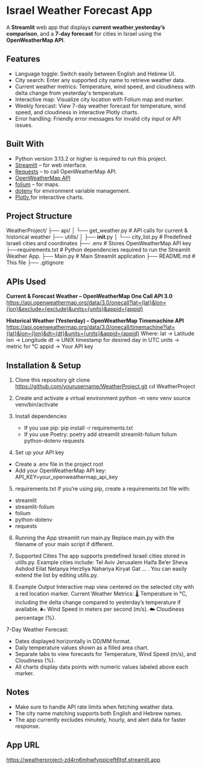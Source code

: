 # Israel Weather Forecast App 
A **Streamlit** web app that displays **current weather**,**yesterday’s comparison**,
and a **7-day forecast** for cities in Israel using the **OpenWeatherMap API**.  

## Features
- Language toggle: Switch easily between English and Hebrew UI.
- City search: Enter any supported city name to retrieve weather data.
- Current weather metrics: Temperature, wind speed, and cloudiness with delta change from yesterday's temperature.
- Interactive map: Visualize city location with Folium map and marker.
- Weekly forecast: View 7-day weather forecast for temperature, wind speed, and cloudiness in interactive Plotly charts.
- Error handling: Friendly error messages for invalid city input or API issues.


##  Built With

- Python version 3.13.2 or higher is required to run this project.
- [Streamlit](https://streamlit.io/) – for web interface.
- [Requests](https://docs.python-requests.org/) – to call OpenWeatherMap API.
- [OpenWeatherMap API](https://openweathermap.org/api)
- [folium](https://python-visualization.github.io/folium/) – for maps.
- [dotenv](https://pypi.org/project/python-dotenv/) for environment variable management.
- [Plotly ](https://plotly.com/python/) for interactive charts.

## Project Structure
WeatherProject/
├── api/
│   └── get_weather.py         # API calls for current & historical weather
├── utills/
│   ├── __init__.py
│   └── city_list.py           # Predefined Israeli cities and coordinates
├── .env                       # Stores OpenWeatherMap API key
├──requirements.txt            # Python dependencies required to run the Streamlit Weather App.
├── Main.py                    # Main Streamlit application
├── README.md                  # This file
├── .gitignore

## APIs Used
**Current & Forecast Weather – OpenWeatherMap One Call API 3.0**
https://api.openweathermap.org/data/3.0/onecall?lat={lat}&lon={lon}&exclude={exclude}&units={units}&appid={appid}

**Historical Weather (Yesterday) – OpenWeatherMap Timemachine API**
https://api.openweathermap.org/data/3.0/onecall/timemachine?lat={lat}&lon={lon}&dt={dt}&units={units}&appid={appid}
Where:
    lat → Latitude 
    lon → Longitude
    dt → UNIX timestamp for desired day in UTC
    units → metric for °C
    appid → Your API key


## Installation & Setup

1. Clone this repository
    git clone https://github.com/yourusername/WeatherProject.git
    cd WeatherProject

2. Create and activate a virtual environment
   python -m venv venv
   source venv/bin/activate 

3. Install dependencies
   - If you use pip: pip install -r requirements.txt
   - If you use Poetry: poetry add streamlit streamlit-folium folium python-dotenv requests
   
4. Set up your API key
- Create a .env file in the project root
- Add your OpenWeatherMap API key: API_KEY=your_openweathermap_api_key

5. requirements.txt
If you’re using pip, create a requirements.txt file with:
- streamlit
- streamlit-folium
- folium
- python-dotenv
- requests

6. Running the App
streamlit run main.py
Replace main.py with the filename of your main script if different.

7. Supported Cities
The app supports predefined Israeli cities stored in utills.py.
Example cities include:
Tel Aviv
Jerusalem
Haifa
Be’er Sheva
Ashdod
Eilat
Netanya
Herzliya
Nahariya
Kiryat Gat
... .
You can easily extend the list by editing utills.py.

8. Example Output
Interactive map view centered on the selected city with a red location marker.
Current Weather Metrics:
🌡️ Temperature in °C, including the delta change compared to yesterday’s temperature if available.
🌬️ Wind Speed in meters per second (m/s).
☁️ Cloudiness percentage (%).

7-Day Weather Forecast:
- Dates displayed horizontally in DD/MM format.
- Daily temperature values shown as a filled area chart.
- Separate tabs to view forecasts for Temperature, Wind Speed (m/s), and Cloudiness (%).
- All charts display data points with numeric values labeled above each marker.

## Notes
- Make sure to handle API rate limits when fetching weather data.
- The city name matching supports both English and Hebrew names.
- The app currently excludes minutely, hourly, and alert data for faster response.


## App URL
https://weatherproject-zd4rn6mhwfvppiceft6tgf.streamlit.app


